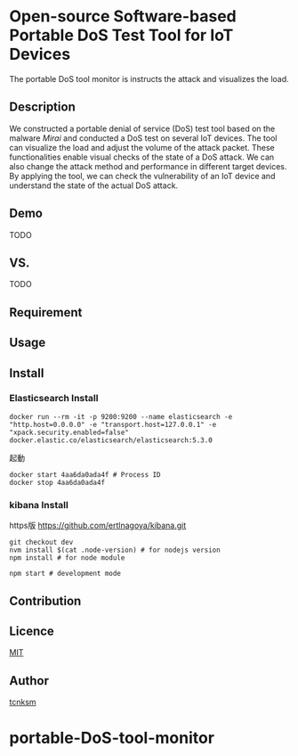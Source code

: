 Open-source Software-based Portable DoS Test Tool for IoT Devices
====
The portable DoS tool monitor is instructs the attack and visualizes the load.    


## Description
We constructed a portable denial of service (DoS) test tool based on the malware *Mirai* and conducted a DoS test on several IoT devices. 
The tool can visualize the load and adjust the volume of the attack packet. 
These functionalities enable visual checks of the state of a DoS attack. 
We can also change the attack method and performance in different target devices. 
By applying the tool, we can check the vulnerability of an IoT device and understand the state of the actual DoS attack. 

## Demo
TODO

## VS. 
TODO

## Requirement

## Usage

## Install

### Elasticsearch Install 
```docker pull docker.elastic.co/elasticsearch/elasticsearch:5.3.0   
docker run --rm -it -p 9200:9200 --name elasticsearch -e "http.host=0.0.0.0" -e "transport.host=127.0.0.1" -e    "xpack.security.enabled=false" docker.elastic.co/elasticsearch/elasticsearch:5.3.0   
```

起動   
```docker ps -a   
docker start 4aa6da0ada4f # Process ID  
docker stop 4aa6da0ada4f  
``` 

### kibana Install 
https版 https://github.com/ertlnagoya/kibana.git   
```git clone git@github.com:ertlnagoya/kibana.git # ssh  
git checkout dev    
nvm install $(cat .node-version) # for nodejs version  
npm install # for node module 
```

```   
npm start # development mode  
```



## Contribution

## Licence

[MIT](https://github.com/tcnksm/tool/blob/master/LICENCE)

## Author

[tcnksm](https://github.com/tcnksm)

# portable-DoS-tool-monitor
